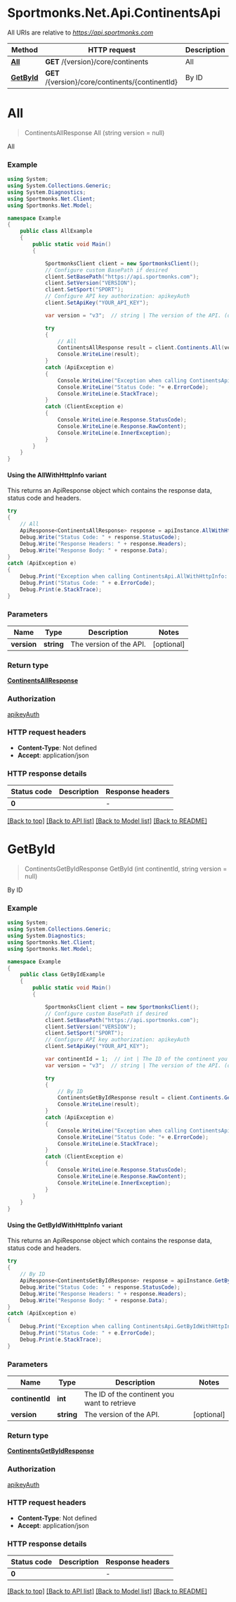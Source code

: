# Sportmonks.Net.Api.ContinentsApi

All URIs are relative to *https://api.sportmonks.com*

| Method | HTTP request | Description |
|--------|--------------|-------------|
| [**All**](ContinentsApi.md#all) | **GET** /{version}/core/continents | All |
| [**GetById**](ContinentsApi.md#getbyid) | **GET** /{version}/core/continents/{continentId} | By ID |

<a name="all"></a>
# **All**
> ContinentsAllResponse All (string version = null)

All

### Example
```csharp
using System;
using System.Collections.Generic;
using System.Diagnostics;
using Sportmonks.Net.Client;
using Sportmonks.Net.Model;

namespace Example
{
    public class AllExample
    {
        public static void Main()
        {

            SportmonksClient client = new SportmonksClient();
            // Configure custom BasePath if desired
            client.SetBasePath("https://api.sportmonks.com");
            client.SetVersion("VERSION");
            client.SetSport("SPORT");
            // Configure API key authorization: apikeyAuth
            client.SetApiKey("YOUR_API_KEY");

            var version = "v3";  // string | The version of the API. (optional) 

            try
            {
                // All
                ContinentsAllResponse result = client.Continents.All(version);
                Console.WriteLine(result);
            }
            catch (ApiException e)
            {
                Console.WriteLine("Exception when calling ContinentsApi.All: " + e.Message);
                Console.WriteLine("Status Code: "+ e.ErrorCode);
                Console.WriteLine(e.StackTrace);
            }
            catch (ClientException e)
            {
                Console.WriteLine(e.Response.StatusCode);
                Console.WriteLine(e.Response.RawContent);
                Console.WriteLine(e.InnerException);
            }
        }
    }
}

```

#### Using the AllWithHttpInfo variant
This returns an ApiResponse object which contains the response data, status code and headers.

```csharp
try
{
    // All
    ApiResponse<ContinentsAllResponse> response = apiInstance.AllWithHttpInfo(version);
    Debug.Write("Status Code: " + response.StatusCode);
    Debug.Write("Response Headers: " + response.Headers);
    Debug.Write("Response Body: " + response.Data);
}
catch (ApiException e)
{
    Debug.Print("Exception when calling ContinentsApi.AllWithHttpInfo: " + e.Message);
    Debug.Print("Status Code: " + e.ErrorCode);
    Debug.Print(e.StackTrace);
}
```

### Parameters

| Name | Type | Description | Notes |
|------|------|-------------|-------|
| **version** | **string** | The version of the API. | [optional]  |

### Return type

[**ContinentsAllResponse**](ContinentsAllResponse.md)

### Authorization

[apikeyAuth](../README.md#apikeyAuth)

### HTTP request headers

 - **Content-Type**: Not defined
 - **Accept**: application/json


### HTTP response details
| Status code | Description | Response headers |
|-------------|-------------|------------------|
| **0** |  |  -  |

[[Back to top]](#) [[Back to API list]](../README.md#documentation-for-api-endpoints) [[Back to Model list]](../README.md#documentation-for-models) [[Back to README]](../README.md)

<a name="getbyid"></a>
# **GetById**
> ContinentsGetByIdResponse GetById (int continentId, string version = null)

By ID

### Example
```csharp
using System;
using System.Collections.Generic;
using System.Diagnostics;
using Sportmonks.Net.Client;
using Sportmonks.Net.Model;

namespace Example
{
    public class GetByIdExample
    {
        public static void Main()
        {

            SportmonksClient client = new SportmonksClient();
            // Configure custom BasePath if desired
            client.SetBasePath("https://api.sportmonks.com");
            client.SetVersion("VERSION");
            client.SetSport("SPORT");
            // Configure API key authorization: apikeyAuth
            client.SetApiKey("YOUR_API_KEY");

            var continentId = 1;  // int | The ID of the continent you want to retrieve
            var version = "v3";  // string | The version of the API. (optional) 

            try
            {
                // By ID
                ContinentsGetByIdResponse result = client.Continents.GetById(continentId, version);
                Console.WriteLine(result);
            }
            catch (ApiException e)
            {
                Console.WriteLine("Exception when calling ContinentsApi.GetById: " + e.Message);
                Console.WriteLine("Status Code: "+ e.ErrorCode);
                Console.WriteLine(e.StackTrace);
            }
            catch (ClientException e)
            {
                Console.WriteLine(e.Response.StatusCode);
                Console.WriteLine(e.Response.RawContent);
                Console.WriteLine(e.InnerException);
            }
        }
    }
}

```

#### Using the GetByIdWithHttpInfo variant
This returns an ApiResponse object which contains the response data, status code and headers.

```csharp
try
{
    // By ID
    ApiResponse<ContinentsGetByIdResponse> response = apiInstance.GetByIdWithHttpInfo(continentId, version);
    Debug.Write("Status Code: " + response.StatusCode);
    Debug.Write("Response Headers: " + response.Headers);
    Debug.Write("Response Body: " + response.Data);
}
catch (ApiException e)
{
    Debug.Print("Exception when calling ContinentsApi.GetByIdWithHttpInfo: " + e.Message);
    Debug.Print("Status Code: " + e.ErrorCode);
    Debug.Print(e.StackTrace);
}
```

### Parameters

| Name | Type | Description | Notes |
|------|------|-------------|-------|
| **continentId** | **int** | The ID of the continent you want to retrieve |  |
| **version** | **string** | The version of the API. | [optional]  |

### Return type

[**ContinentsGetByIdResponse**](ContinentsGetByIdResponse.md)

### Authorization

[apikeyAuth](../README.md#apikeyAuth)

### HTTP request headers

 - **Content-Type**: Not defined
 - **Accept**: application/json


### HTTP response details
| Status code | Description | Response headers |
|-------------|-------------|------------------|
| **0** |  |  -  |

[[Back to top]](#) [[Back to API list]](../README.md#documentation-for-api-endpoints) [[Back to Model list]](../README.md#documentation-for-models) [[Back to README]](../README.md)

